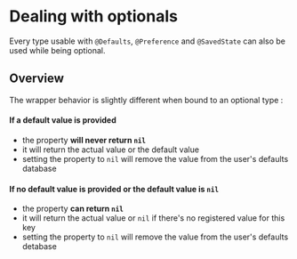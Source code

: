 # Dealing with optionals 

Every type usable with `@Defaults`, `@Preference` and `@SavedState` can also be used while being optional. 

## Overview

The wrapper behavior is slightly different when bound to an optional type : 

#### If a default value is provided 
- the property **will never return `nil`**
- it will return the actual value or the default value
- setting the property to `nil` will remove the value from the user's defaults database

#### If no default value is provided or the default value is `nil` 
- the property **can return `nil`** 
- it will return the actual value or `nil` if there's no registered value for this key 
- setting the property to `nil` will remove the value from the user's defaults detabase

